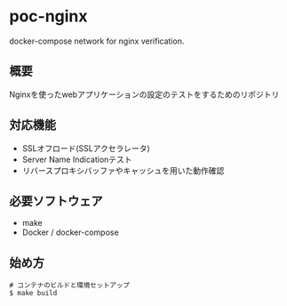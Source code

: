 # poc-nginx
docker-compose network for nginx verification.

## 概要

Nginxを使ったwebアプリケーションの設定のテストをするためのリポジトリ

## 対応機能

* SSLオフロード(SSLアクセラレータ)
* Server Name Indicationテスト
* リバースプロキシバッファやキャッシュを用いた動作確認

## 必要ソフトウェア

* make
* Docker / docker-compose

## 始め方

```
# コンテナのビルドと環境セットアップ
$ make build
```
